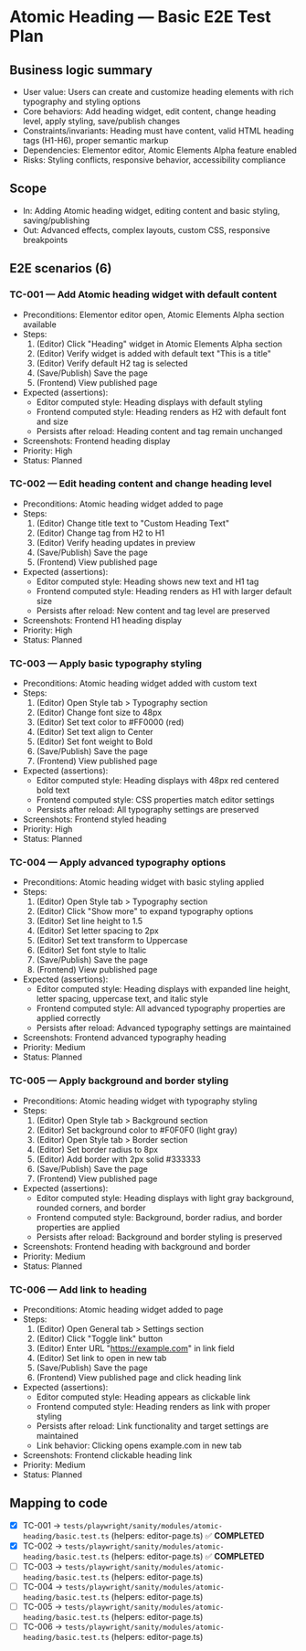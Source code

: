 # Atomic Heading — Basic E2E Test Plan

## Business logic summary
- User value: Users can create and customize heading elements with rich typography and styling options
- Core behaviors: Add heading widget, edit content, change heading level, apply styling, save/publish changes
- Constraints/invariants: Heading must have content, valid HTML heading tags (H1-H6), proper semantic markup
- Dependencies: Elementor editor, Atomic Elements Alpha feature enabled
- Risks: Styling conflicts, responsive behavior, accessibility compliance

## Scope
- In: Adding Atomic heading widget, editing content and basic styling, saving/publishing
- Out: Advanced effects, complex layouts, custom CSS, responsive breakpoints

## E2E scenarios (6)

### TC-001 — Add Atomic heading widget with default content
- Preconditions: Elementor editor open, Atomic Elements Alpha section available
- Steps:
  1) (Editor) Click "Heading" widget in Atomic Elements Alpha section
  2) (Editor) Verify widget is added with default text "This is a title"
  3) (Editor) Verify default H2 tag is selected
  4) (Save/Publish) Save the page
  5) (Frontend) View published page
- Expected (assertions):
  - Editor computed style: Heading displays with default styling
  - Frontend computed style: Heading renders as H2 with default font and size
  - Persists after reload: Heading content and tag remain unchanged
- Screenshots: Frontend heading display
- Priority: High
- Status: Planned

### TC-002 — Edit heading content and change heading level
- Preconditions: Atomic heading widget added to page
- Steps:
  1) (Editor) Change title text to "Custom Heading Text"
  2) (Editor) Change tag from H2 to H1
  3) (Editor) Verify heading updates in preview
  4) (Save/Publish) Save the page
  5) (Frontend) View published page
- Expected (assertions):
  - Editor computed style: Heading shows new text and H1 tag
  - Frontend computed style: Heading renders as H1 with larger default size
  - Persists after reload: New content and tag level are preserved
- Screenshots: Frontend H1 heading display
- Priority: High
- Status: Planned

### TC-003 — Apply basic typography styling
- Preconditions: Atomic heading widget added with custom text
- Steps:
  1) (Editor) Open Style tab > Typography section
  2) (Editor) Change font size to 48px
  3) (Editor) Set text color to #FF0000 (red)
  4) (Editor) Set text align to Center
  5) (Editor) Set font weight to Bold
  6) (Save/Publish) Save the page
  7) (Frontend) View published page
- Expected (assertions):
  - Editor computed style: Heading displays with 48px red centered bold text
  - Frontend computed style: CSS properties match editor settings
  - Persists after reload: All typography settings are preserved
- Screenshots: Frontend styled heading
- Priority: High
- Status: Planned

### TC-004 — Apply advanced typography options
- Preconditions: Atomic heading widget with basic styling applied
- Steps:
  1) (Editor) Open Style tab > Typography section
  2) (Editor) Click "Show more" to expand typography options
  3) (Editor) Set line height to 1.5
  4) (Editor) Set letter spacing to 2px
  5) (Editor) Set text transform to Uppercase
  6) (Editor) Set font style to Italic
  7) (Save/Publish) Save the page
  8) (Frontend) View published page
- Expected (assertions):
  - Editor computed style: Heading displays with expanded line height, letter spacing, uppercase text, and italic style
  - Frontend computed style: All advanced typography properties are applied correctly
  - Persists after reload: Advanced typography settings are maintained
- Screenshots: Frontend advanced typography heading
- Priority: Medium
- Status: Planned

### TC-005 — Apply background and border styling
- Preconditions: Atomic heading widget with typography styling
- Steps:
  1) (Editor) Open Style tab > Background section
  2) (Editor) Set background color to #F0F0F0 (light gray)
  3) (Editor) Open Style tab > Border section
  4) (Editor) Set border radius to 8px
  5) (Editor) Add border with 2px solid #333333
  6) (Save/Publish) Save the page
  7) (Frontend) View published page
- Expected (assertions):
  - Editor computed style: Heading displays with light gray background, rounded corners, and border
  - Frontend computed style: Background, border radius, and border properties are applied
  - Persists after reload: Background and border styling is preserved
- Screenshots: Frontend heading with background and border
- Priority: Medium
- Status: Planned

### TC-006 — Add link to heading
- Preconditions: Atomic heading widget added to page
- Steps:
  1) (Editor) Open General tab > Settings section
  2) (Editor) Click "Toggle link" button
  3) (Editor) Enter URL "https://example.com" in link field
  4) (Editor) Set link to open in new tab
  5) (Save/Publish) Save the page
  6) (Frontend) View published page and click heading link
- Expected (assertions):
  - Editor computed style: Heading appears as clickable link
  - Frontend computed style: Heading renders as link with proper styling
  - Persists after reload: Link functionality and target settings are maintained
  - Link behavior: Clicking opens example.com in new tab
- Screenshots: Frontend clickable heading link
- Priority: Medium
- Status: Planned

## Mapping to code
- [x] TC-001 → `tests/playwright/sanity/modules/atomic-heading/basic.test.ts` (helpers: editor-page.ts) ✅ **COMPLETED**
- [x] TC-002 → `tests/playwright/sanity/modules/atomic-heading/basic.test.ts` (helpers: editor-page.ts) ✅ **COMPLETED**
- [ ] TC-003 → `tests/playwright/sanity/modules/atomic-heading/basic.test.ts` (helpers: editor-page.ts)
- [ ] TC-004 → `tests/playwright/sanity/modules/atomic-heading/basic.test.ts` (helpers: editor-page.ts)
- [ ] TC-005 → `tests/playwright/sanity/modules/atomic-heading/basic.test.ts` (helpers: editor-page.ts)
- [ ] TC-006 → `tests/playwright/sanity/modules/atomic-heading/basic.test.ts` (helpers: editor-page.ts)
